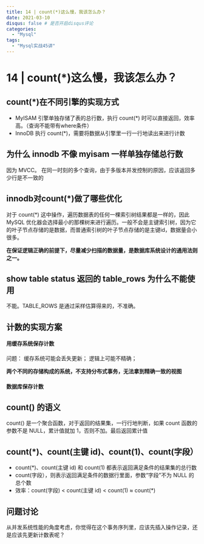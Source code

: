 ```yaml
---
title: 14 | count(*)这么慢，我该怎么办？
date: 2021-03-10
disqus: false # 是否开启disqus评论
categories:
  - "Mysql"
tags:
  - "Mysql实战45讲"
---
```


<!--more-->

# 14 | count(*)这么慢，我该怎么办？

## count(*)在不同引擎的实现方式
* MyISAM 引擎单独存储了表的总行数，执行 count(*) 时可以直接返回，效率高。（查询不能带有where条件）
* InnoDB 执行 count(*)，需要将数据从引擎里一行一行地读出来进行计数

## 为什么 innodb 不像 myisam 一样单独存储总行数
因为 MVCC。
在同一时刻的多个查询，由于多版本并发控制的原因，应该返回多少行是不一致的

## innodb对count(*)做了哪些优化
对于 count(*) 这中操作，遍历数据表的任何一棵索引树结果都是一样的，因此 MySQL 优化器会选择最小的那棵树来进行遍历。一般不会是主键索引树，因为它的叶子节点存储的是数据，而普通索引树的叶子节点存储的是主键id，数据量会小很多。

**在保证逻辑正确的前提下，尽量减少扫描的数据量，是数据库系统设计的通用法则之一。**

## show table status 返回的 table_rows 为什么不能使用
不能。TABLE_ROWS 是通过采样估算得来的，不准确。

## 计数的实现方案

#### 用缓存系统保存计数
问题：
缓存系统可能会丢失更新；
逻辑上可能不精确；

**两个不同的存储构成的系统，不支持分布式事务，无法拿到精确一致的视图**

#### 数据库保存计数

## count() 的语义
count() 是一个聚合函数，对于返回的结果集，一行行地判断，如果 count 函数的参数不是 NULL，累计值就加 1，否则不加。最后返回累计值

## count(*)、count(主键 id)、count(1)、count(字段）
* count(*)、count(主键 id) 和 count(1) 都表示返回满足条件的结果集的总行数
* count(字段），则表示返回满足条件的数据行里面，参数“字段”不为 NULL 的总个数
* 效率：count(字段) < count(主键 id) < count(1) ≈ count(*)

## 问题讨论
从并发系统性能的角度考虑，你觉得在这个事务序列里，应该先插入操作记录，还是应该先更新计数表呢？